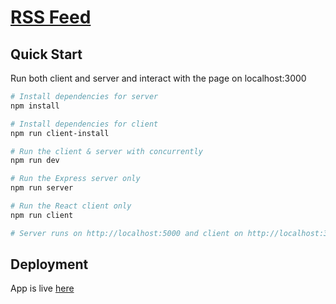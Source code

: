 # [RSS Feed](https://rss-render.herokuapp.com)
## Quick Start

Run both client and server and interact with the page on localhost:3000

```bash
# Install dependencies for server
npm install

# Install dependencies for client
npm run client-install

# Run the client & server with concurrently
npm run dev

# Run the Express server only
npm run server

# Run the React client only
npm run client

# Server runs on http://localhost:5000 and client on http://localhost:3000
```

## Deployment

App is live [here](https://rss-render.herokuapp.com)
